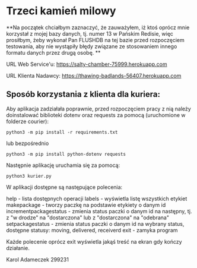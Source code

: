 # Trzeci kamień milowy

**Na początek chciałbym zaznaczyć, że zauważyłem, iż ktoś oprócz mnie korzystał z mojej bazy danych, tj. numer 13 w Pańskim Redisie, więc prosiłbym, żeby wykonał Pan FLUSHDB na tej bazie przed rozpoczęciem testowania, aby nie wystąpiły błędy związane ze stosowaniem innego formatu danych przez drugą osobę. **



URL Web Service'u: https://salty-chamber-75999.herokuapp.com

URL Klienta Nadawcy: https://thawing-badlands-56407.herokuapp.com



## Sposób korzystania z klienta dla kuriera:

Aby aplikacja zadziałała poprawnie, przed rozpoczęciem pracy z nią należy doinstalować biblioteki dotenv oraz requests za pomocą (uruchomione w folderze courier):

```
python3 -m pip install -r requirements.txt
```

lub bezpośrednio

```
python3 -m pip install python-dotenv requests
```



Następnie aplikację uruchamia się za pomocą:

```
python3 kurier.py
```



W aplikacji dostępne są następujące polecenia:

help - lista dostępnych operacji
labels - wyświetla listę wszystkich etykiet
makepackage <id> - tworzy paczkę na podstawie etykiety o danym id
incrementpackagestatus <id> - zmienia status paczki o danym id na następny, tj. z "w drodze" na "dostarczona" lub z "dostarczona" na "odebrana"
setpackagestatus <id> <status> - zmienia status paczki o danym id na wybrany status, dostępne statusy: moving, delivered, receiverd
exit - zamyka program



Każde polecenie oprócz exit wyświetla jakąś treść na ekran gdy kończy działanie.



Karol Adameczek 299231